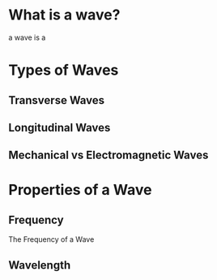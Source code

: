 # What is a wave?
a wave is a 

# Types of Waves

## Transverse Waves

## Longitudinal Waves

## Mechanical vs Electromagnetic Waves

# Properties of a Wave
## Frequency
The Frequency of a Wave 
## Wavelength

## 